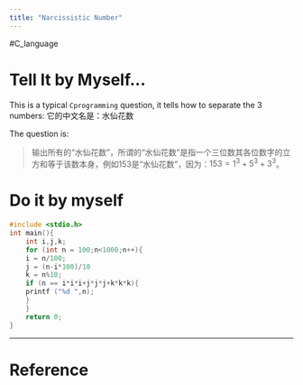 ```yaml
---
title: "Narcissistic Number"
---
```


#C_language 

# Tell It by Myself...

This is a typical `Cprogramming` question, it tells how to separate the 3 numbers: 它的中文名是：水仙花数

The question is: 

> 输出所有的“水仙花数”，所谓的“水仙花数”是指一个三位数其各位数字的立方和等于该数本身，例如153是“水仙花数”，因为：$153 = 1^3 + 5^3 + 3^3$。

# Do it by myself

```C
#include <stdio.h>
int main(){
	int i,j,k;
	for (int n = 100;n<1000;n++){
	i = n/100;
	j = (n-i*100)/10
	k = n%10;
	if (n == i*i*i+j*j*j+k*k*k){
	printf ("%d ",n);
	}
	}
	return 0;
}
```

---



# Reference 

